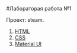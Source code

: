 #Лабораторая работа №1

Проект: steam.

1. [HTML](http://htmlbook.ru/html)
2. [CSS](http://htmlbook.ru/css)
3. [Material UI](https://material-ui.com/) 
